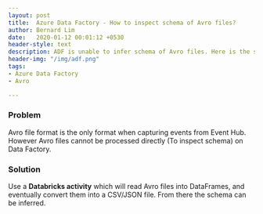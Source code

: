 ```yaml
---
layout: post
title:  Azure Data Factory - How to inspect schema of Avro files?
author: Bernard Lim
date:   2020-01-12 00:01:12 +0530
header-style: text
description: ADF is unable to infer schema of Avro files. Here is the solution.
header-img: "/img/adf.png"
tags: 
- Azure Data Factory
- Avro

---
```


### Problem

Avro file format is the only format when capturing events from Event Hub. <br/>
However Avro files cannot be processed directly (To inspect schema) on Data Factory.

### Solution

Use a **Databricks activity** which will read Avro files into DataFrames, and eventually convert them into a CSV/JSON file. From there the schema can be inferred.
